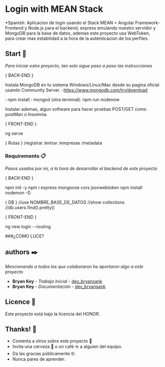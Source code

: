 # Login with MEAN Stack 

*Spanish: Aplicacion de login usando el Stack MEAN = Angular Framework-Frontend y Node.js para el backend, express emulando nuestro servidor y MongoDB para la base de datos, ademas este proyecto usa WebToken, para crear mas estabilidad a la hora de la autenticacion de los perfiles. 

## Start 🚀

_Para iniciar estre proyecto, tan solo sigue paso a paso las instrucciones_

{ BACK-END }

Instala MongoDB en tu sistema Windows/Linux/Mac desde su pagina oficial usando Community Server.
-https://www.mongodb.com/try/download

: npm install
: mongod
(otra terminal): npm run nodenow

Instalar ademas, algun software para hacer pruebas POST/GET como postMan o Insomnia.

{ FRONT-END }

ng serve

{ Rutas }
/registrar
/entrar
/empresas
/metadata

### Requirements 📋

_Pasos usados por mi, a la hora de desarrollar el backend de este proyecto_

{ BACK-END }

npm init -y
npm i express mongoose cors jsonwebtoken
npm install nodemon -D

{ DB }
//use NOMBRE_BASE_DE_DATOS
//show collections
//db.users.find().pretty()

{ FRONT-END }

ng new login --routing

###¿COMO LUCE?



## authors ✒️

_Mencionando a todos los que colaboraron he aportaron algo a este proyecto_

* **Bryan Key** - *Trabajo Inicial* - [dev_bryansank](https://github.com/bryansank)
* **Bryan Key** - *Documentación* - [dev_bryansank](https://github.com/bryansank) 

## Licence 📄

Este proyecto está bajo la licencia del HONOR.

## Thanks! 🎁

* Comenta a otros sobre este proyecto 📢
* Invita una cerveza 🍺 o un café ☕ a alguien del equipo. 
* Da las gracias públicamente 🤓.
* Nunca pares de aprender.